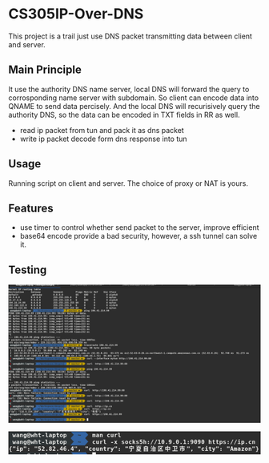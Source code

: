# CS305IP-Over-DNS
This project is a trail just use DNS packet transmitting data between client and server.
## Main Principle
It use the authority DNS name server, local DNS will forward the query to corrosponding name server with subdomain. So client can encode data into QNAME to send data percisely. And the local DNS will recurisively query the authority DNS, so the data can be encoded in TXT fields in RR as well.  
- read ip packet from tun and pack it as dns packet  
- write ip packet decode form dns response into tun
## Usage
Running script on client and server. The choice of proxy or NAT is yours.
## Features
-  use timer to control whether send packet to the server, improve efficient
-  base64 encode provide a bad security, however, a ssh tunnel can solve it.

## Testing

![](README.assets/1b3e2e971b955cbb77471df4527b36bb.png)



![](README.assets/479ff4b200009bfa252c36971f0aa17b.png)

